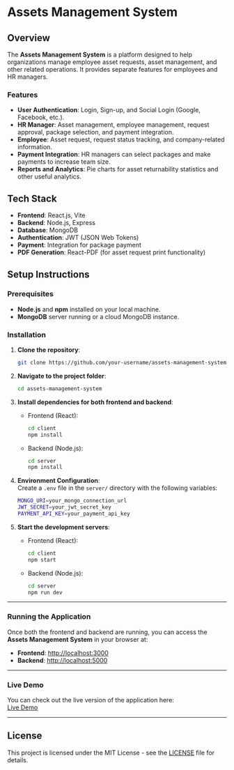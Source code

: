 # Assets Management System

## Overview

The **Assets Management System** is a platform designed to help organizations manage employee asset requests, asset management, and other related operations. It provides separate features for employees and HR managers.

### Features

- **User Authentication**: Login, Sign-up, and Social Login (Google, Facebook, etc.).
- **HR Manager**: Asset management, employee management, request approval, package selection, and payment integration.
- **Employee**: Asset request, request status tracking, and company-related information.
- **Payment Integration**: HR managers can select packages and make payments to increase team size.
- **Reports and Analytics**: Pie charts for asset returnability statistics and other useful analytics.

## Tech Stack

- **Frontend**: React.js, Vite
- **Backend**: Node.js, Express
- **Database**: MongoDB
- **Authentication**: JWT (JSON Web Tokens)
- **Payment**: Integration for package payment
- **PDF Generation**: React-PDF (for asset request print functionality)

## Setup Instructions

### Prerequisites

- **Node.js** and **npm** installed on your local machine.
- **MongoDB** server running or a cloud MongoDB instance.

### Installation

1. **Clone the repository**:
    ```bash
    git clone https://github.com/your-username/assets-management-system.git
    ```

2. **Navigate to the project folder**:
    ```bash
    cd assets-management-system
    ```

3. **Install dependencies for both frontend and backend**:

   - Frontend (React):
     ```bash
     cd client
     npm install
     ```

   - Backend (Node.js):
     ```bash
     cd server
     npm install
     ```

4. **Environment Configuration**:  
   Create a `.env` file in the `server/` directory with the following variables:

    ```bash
    MONGO_URI=your_mongo_connection_url
    JWT_SECRET=your_jwt_secret_key
    PAYMENT_API_KEY=your_payment_api_key
    ```

5. **Start the development servers**:

   - Frontend (React):
     ```bash
     cd client
     npm start
     ```

   - Backend (Node.js):
     ```bash
     cd server
     npm run dev
     ```

---

### Running the Application

Once both the frontend and backend are running, you can access the **Assets Management System** in your browser at:

- **Frontend**: [http://localhost:3000](http://localhost:3000)
- **Backend**: [http://localhost:5000](http://localhost:5000)

---

### Live Demo

You can check out the live version of the application here:  
[Live Demo](https://mange-95052.web.app)

---

## License

This project is licensed under the MIT License - see the [LICENSE](LICENSE) file for details.
